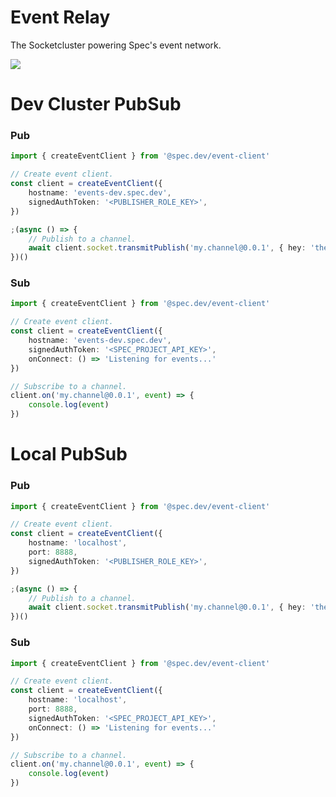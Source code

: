 # Event Relay

The Socketcluster powering Spec's event network.

![](https://dbjzhg7yxqn0y.cloudfront.net/event-relay-architecture.png)

# Dev Cluster PubSub

### Pub

```typescript
import { createEventClient } from '@spec.dev/event-client'

// Create event client.
const client = createEventClient({ 
    hostname: 'events-dev.spec.dev',
    signedAuthToken: '<PUBLISHER_ROLE_KEY>',
})

;(async () => {
    // Publish to a channel.
    await client.socket.transmitPublish('my.channel@0.0.1', { hey: 'there' })
})()
```

### Sub

```typescript
import { createEventClient } from '@spec.dev/event-client'

// Create event client.
const client = createEventClient({ 
    hostname: 'events-dev.spec.dev',
    signedAuthToken: '<SPEC_PROJECT_API_KEY>',
    onConnect: () => 'Listening for events...'
})

// Subscribe to a channel.
client.on('my.channel@0.0.1', event) => {
    console.log(event)
})
```

# Local PubSub

### Pub

```typescript
import { createEventClient } from '@spec.dev/event-client'

// Create event client.
const client = createEventClient({ 
    hostname: 'localhost',
    port: 8888,
    signedAuthToken: '<PUBLISHER_ROLE_KEY>',
})

;(async () => {
    // Publish to a channel.
    await client.socket.transmitPublish('my.channel@0.0.1', { hey: 'there' })
})()
```

### Sub

```typescript
import { createEventClient } from '@spec.dev/event-client'

// Create event client.
const client = createEventClient({ 
    hostname: 'localhost',
    port: 8888,
    signedAuthToken: '<SPEC_PROJECT_API_KEY>',
    onConnect: () => 'Listening for events...'
})

// Subscribe to a channel.
client.on('my.channel@0.0.1', event) => {
    console.log(event)
})
```
